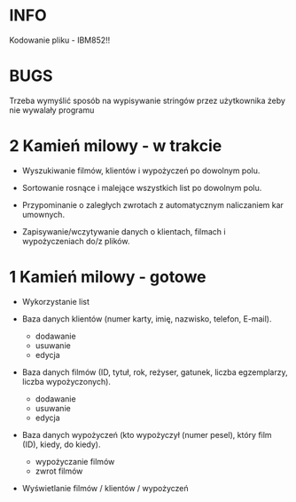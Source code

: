 # INFO
Kodowanie pliku - IBM852!!
# BUGS
Trzeba wymyślić sposób na wypisywanie stringów przez użytkownika żeby nie wywalały programu
# 2 Kamień milowy - w trakcie
- Wyszukiwanie filmów, klientów i wypożyczeń po dowolnym polu.

- Sortowanie rosnące i malejące wszystkich list po dowolnym polu.

- Przypominanie o zaległych zwrotach z automatycznym naliczaniem kar umownych.

- Zapisywanie/wczytywanie danych o klientach, filmach i wypożyczeniach do/z plików.

# 1 Kamień milowy - gotowe
- Wykorzystanie list

- Baza danych klientów (numer karty, imię, nazwisko, telefon, E-mail).
    - dodawanie
    - usuwanie
    - edycja

- Baza danych filmów (ID, tytuł, rok, reżyser, gatunek, liczba egzemplarzy, liczba wypożyczonych).
    - dodawanie
    - usuwanie
    - edycja

- Baza danych wypożyczeń (kto wypożyczył (numer pesel), który film (ID), kiedy, do kiedy).
    - wypożyczanie filmów
    - zwrot filmów

- Wyświetlanie filmów / klientów / wypożyczeń
